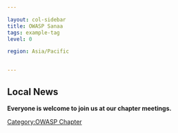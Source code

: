 ```yaml
---

layout: col-sidebar
title: OWASP Sanaa
tags: example-tag
level: 0

region: Asia/Pacific


---
```

## Local News


**Everyone is welcome to join us at our chapter meetings.**

[Category:OWASP Chapter](Category:OWASP_Chapter "wikilink")
